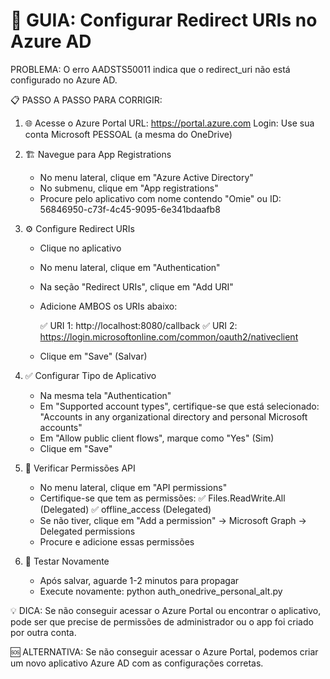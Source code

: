 🔧 GUIA: Configurar Redirect URIs no Azure AD
=============================================

PROBLEMA: O erro AADSTS50011 indica que o redirect_uri não está configurado no Azure AD.

📋 PASSO A PASSO PARA CORRIGIR:

1. 🌐 Acesse o Azure Portal
   URL: https://portal.azure.com
   Login: Use sua conta Microsoft PESSOAL (a mesma do OneDrive)

2. 🏗️ Navegue para App Registrations
   - No menu lateral, clique em "Azure Active Directory"
   - No submenu, clique em "App registrations"
   - Procure pelo aplicativo com nome contendo "Omie" ou ID: 56846950-c73f-4c45-9095-6e341bdaafb8

3. ⚙️ Configure Redirect URIs
   - Clique no aplicativo
   - No menu lateral, clique em "Authentication"
   - Na seção "Redirect URIs", clique em "Add URI"
   - Adicione AMBOS os URIs abaixo:
     
     ✅ URI 1: http://localhost:8080/callback
     ✅ URI 2: https://login.microsoftonline.com/common/oauth2/nativeclient
   
   - Clique em "Save" (Salvar)

4. ✅ Configurar Tipo de Aplicativo
   - Na mesma tela "Authentication"
   - Em "Supported account types", certifique-se que está selecionado:
     "Accounts in any organizational directory and personal Microsoft accounts"
   - Em "Allow public client flows", marque como "Yes" (Sim)
   - Clique em "Save"

5. 🔑 Verificar Permissões API
   - No menu lateral, clique em "API permissions"
   - Certifique-se que tem as permissões:
     ✅ Files.ReadWrite.All (Delegated)
     ✅ offline_access (Delegated)
   - Se não tiver, clique em "Add a permission" → Microsoft Graph → Delegated permissions
   - Procure e adicione essas permissões

6. 🚀 Testar Novamente
   - Após salvar, aguarde 1-2 minutos para propagar
   - Execute novamente: python auth_onedrive_personal_alt.py

💡 DICA: Se não conseguir acessar o Azure Portal ou encontrar o aplicativo,
pode ser que precise de permissões de administrador ou o app foi criado 
por outra conta.

🆘 ALTERNATIVA: Se não conseguir acessar o Azure Portal, podemos criar
um novo aplicativo Azure AD com as configurações corretas.
